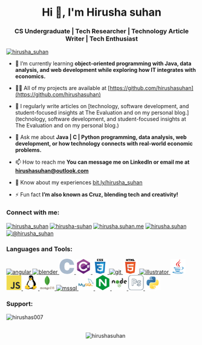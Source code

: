<h1 align="center">Hi 👋, I'm Hirusha suhan</h1>
<h3 align="center">CS Undergraduate | Tech Researcher | Technology Article Writer | Tech Enthusiast</h3>

<p align="left"> <a href="https://twitter.com/hirusha_suhan" target="blank"><img src="https://img.shields.io/twitter/follow/hirusha_suhan?logo=twitter&style=for-the-badge" alt="hirusha_suhan" /></a> </p>

- 🌱 I’m currently learning **object-oriented programming with Java, data analysis, and web development while exploring how IT integrates with economics.**

- 👨‍💻 All of my projects are available at [https://github.com/hirushasuhan](https://github.com/hirushasuhan)

- 📝 I regularly write articles on [technology, software development, and student-focused insights at The Evaluation and on my personal blog.](technology, software development, and student-focused insights at The Evaluation and on my personal blog.)

- 💬 Ask me about **Java | C | Python programming, data analysis, web development, or how technology connects with real-world economic problems.**

- 📫 How to reach me **You can message me on LinkedIn or email me at hirushasuhan@outlook.com**

- 📄 Know about my experiences [bit.ly/hirusha_suhan](bit.ly/hirusha_suhan)

- ⚡ Fun fact **I’m also known as Cruz, blending tech and creativity!**

<h3 align="left">Connect with me:</h3>
<p align="left">
<a href="https://twitter.com/hirusha_suhan" target="blank"><img align="center" src="https://raw.githubusercontent.com/rahuldkjain/github-profile-readme-generator/master/src/images/icons/Social/twitter.svg" alt="hirusha_suhan" height="30" width="40" /></a>
<a href="https://linkedin.com/in/hirusha-suhan" target="blank"><img align="center" src="https://raw.githubusercontent.com/rahuldkjain/github-profile-readme-generator/master/src/images/icons/Social/linked-in-alt.svg" alt="hirusha-suhan" height="30" width="40" /></a>
<a href="https://fb.com/hirusha.suhan.me" target="blank"><img align="center" src="https://raw.githubusercontent.com/rahuldkjain/github-profile-readme-generator/master/src/images/icons/Social/facebook.svg" alt="hirusha.suhan.me" height="30" width="40" /></a>
<a href="https://instagram.com/hirusha.suhan" target="blank"><img align="center" src="https://raw.githubusercontent.com/rahuldkjain/github-profile-readme-generator/master/src/images/icons/Social/instagram.svg" alt="hirusha.suhan" height="30" width="40" /></a>
<a href="https://www.youtube.com/c/@hirusha_suhan" target="blank"><img align="center" src="https://raw.githubusercontent.com/rahuldkjain/github-profile-readme-generator/master/src/images/icons/Social/youtube.svg" alt="@hirusha_suhan" height="30" width="40" /></a>
</p>

<h3 align="left">Languages and Tools:</h3>
<p align="left"> <a href="https://angular.io" target="_blank" rel="noreferrer"> <img src="https://angular.io/assets/images/logos/angular/angular.svg" alt="angular" width="40" height="40"/> </a> <a href="https://www.blender.org/" target="_blank" rel="noreferrer"> <img src="https://download.blender.org/branding/community/blender_community_badge_white.svg" alt="blender" width="40" height="40"/> </a> <a href="https://www.cprogramming.com/" target="_blank" rel="noreferrer"> <img src="https://raw.githubusercontent.com/devicons/devicon/master/icons/c/c-original.svg" alt="c" width="40" height="40"/> </a> <a href="https://www.w3schools.com/cs/" target="_blank" rel="noreferrer"> <img src="https://raw.githubusercontent.com/devicons/devicon/master/icons/csharp/csharp-original.svg" alt="csharp" width="40" height="40"/> </a> <a href="https://www.w3schools.com/css/" target="_blank" rel="noreferrer"> <img src="https://raw.githubusercontent.com/devicons/devicon/master/icons/css3/css3-original-wordmark.svg" alt="css3" width="40" height="40"/> </a> <a href="https://git-scm.com/" target="_blank" rel="noreferrer"> <img src="https://www.vectorlogo.zone/logos/git-scm/git-scm-icon.svg" alt="git" width="40" height="40"/> </a> <a href="https://www.w3.org/html/" target="_blank" rel="noreferrer"> <img src="https://raw.githubusercontent.com/devicons/devicon/master/icons/html5/html5-original-wordmark.svg" alt="html5" width="40" height="40"/> </a> <a href="https://www.adobe.com/in/products/illustrator.html" target="_blank" rel="noreferrer"> <img src="https://www.vectorlogo.zone/logos/adobe_illustrator/adobe_illustrator-icon.svg" alt="illustrator" width="40" height="40"/> </a> <a href="https://www.java.com" target="_blank" rel="noreferrer"> <img src="https://raw.githubusercontent.com/devicons/devicon/master/icons/java/java-original.svg" alt="java" width="40" height="40"/> </a> <a href="https://developer.mozilla.org/en-US/docs/Web/JavaScript" target="_blank" rel="noreferrer"> <img src="https://raw.githubusercontent.com/devicons/devicon/master/icons/javascript/javascript-original.svg" alt="javascript" width="40" height="40"/> </a> <a href="https://www.linux.org/" target="_blank" rel="noreferrer"> <img src="https://raw.githubusercontent.com/devicons/devicon/master/icons/linux/linux-original.svg" alt="linux" width="40" height="40"/> </a> <a href="https://www.mongodb.com/" target="_blank" rel="noreferrer"> <img src="https://raw.githubusercontent.com/devicons/devicon/master/icons/mongodb/mongodb-original-wordmark.svg" alt="mongodb" width="40" height="40"/> </a> <a href="https://www.microsoft.com/en-us/sql-server" target="_blank" rel="noreferrer"> <img src="https://www.svgrepo.com/show/303229/microsoft-sql-server-logo.svg" alt="mssql" width="40" height="40"/> </a> <a href="https://www.mysql.com/" target="_blank" rel="noreferrer"> <img src="https://raw.githubusercontent.com/devicons/devicon/master/icons/mysql/mysql-original-wordmark.svg" alt="mysql" width="40" height="40"/> </a> <a href="https://www.nginx.com" target="_blank" rel="noreferrer"> <img src="https://raw.githubusercontent.com/devicons/devicon/master/icons/nginx/nginx-original.svg" alt="nginx" width="40" height="40"/> </a> <a href="https://nodejs.org" target="_blank" rel="noreferrer"> <img src="https://raw.githubusercontent.com/devicons/devicon/master/icons/nodejs/nodejs-original-wordmark.svg" alt="nodejs" width="40" height="40"/> </a> <a href="https://www.photoshop.com/en" target="_blank" rel="noreferrer"> <img src="https://raw.githubusercontent.com/devicons/devicon/master/icons/photoshop/photoshop-line.svg" alt="photoshop" width="40" height="40"/> </a> <a href="https://www.python.org" target="_blank" rel="noreferrer"> <img src="https://raw.githubusercontent.com/devicons/devicon/master/icons/python/python-original.svg" alt="python" width="40" height="40"/> </a> </p>

<h3 align="left">Support:</h3>
<p><a href="https://www.buymeacoffee.com/hirushas007"> <img align="left" src="https://cdn.buymeacoffee.com/buttons/v2/default-yellow.png" height="50" width="210" alt="hirushas007" /></a></p><br><br>

<p><img align="center" src="https://github-readme-stats.vercel.app/api/top-langs?username=hirushasuhan&show_icons=true&locale=en&layout=compact" alt="hirushasuhan" /></p>
